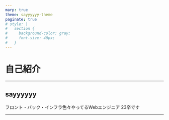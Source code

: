 ```yaml
---
marp: true
theme: sayyyyyy-theme
paginate: true
# style: |
#   section {
#     background-color: gray;
#     font-size: 40px;
#   }
---
```


# 自己紹介

---
<!-- backgroundColor: orange -->
<!-- _color: white -->
## sayyyyyy
フロント・バック・インフラ色々やってるWebエンジニア
23卒です

---

